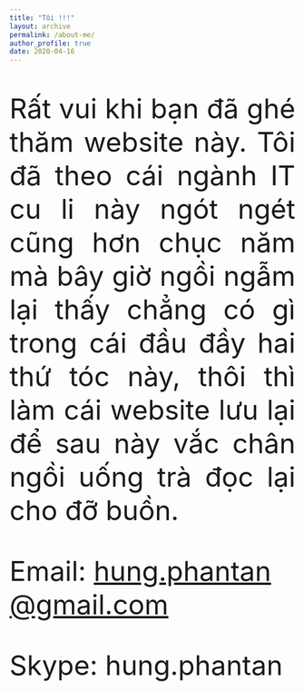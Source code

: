 ```yaml
---
title: "Tôi !!!"
layout: archive
permalink: /about-me/
author_profile: true
date: 2020-04-16
---
```

<font size="12">
<p style="text-align: justify;">Rất vui khi bạn đã ghé thăm website này. Tôi đã theo cái ngành IT cu li này ngót ngét cũng hơn chục năm mà bây giờ ngồi ngẫm lại thấy chẳng có gì trong cái đầu đầy hai thứ tóc này, thôi thì làm cái website lưu lại để sau này vắc chân ngồi uống trà đọc lại cho đỡ buồn. </p> 

<p>Email:&nbsp;<a href="mailto:hung.phantan@gmail.com">hung.phantan@gmail.com</a></p>
<p>Skype: hung.phantan</p>

</font>